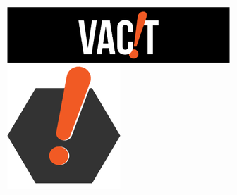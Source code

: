 <img src="\Vacit\public\assets\logo\githubHead.png">
<img src="\Vacit\public\assets\logo\exc.png">

